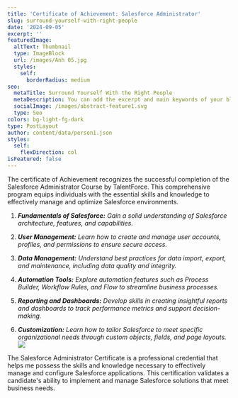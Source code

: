 ```yaml
---
title: 'Certificate of Achievement: Salesforce Administrator'
slug: surround-yourself-with-right-people
date: '2024-09-05'
excerpt: ''
featuredImage:
  altText: Thumbnail
  type: ImageBlock
  url: /images/Anh 05.jpg
  styles:
    self:
      borderRadius: medium
seo:
  metaTitle: Surround Yourself With the Right People
  metaDescription: You can add the excerpt and main keywords of your blog post here.
  socialImage: /images/abstract-feature1.svg
  type: Seo
colors: bg-light-fg-dark
type: PostLayout
author: content/data/person1.json
styles:
  self:
    flexDirection: col
isFeatured: false
---
```

The certificate of Achievement recognizes the successful completion of the Salesforce Administrator Course by TalentForce. This comprehensive program equips individuals with the essential skills and knowledge to effectively manage and optimize Salesforce environments.

1.  ***Fundamentals of Salesforce:** Gain a solid understanding of Salesforce architecture, features, and capabilities.*

2.  ***User Management:** Learn how to create and manage user accounts, profiles, and permissions to ensure secure access.*

3.  ***Data Management:** Understand best practices for data import, export, and maintenance, including data quality and integrity.*

4.  ***Automation Tools:** Explore automation features such as Process Builder, Workflow Rules, and Flow to streamline business processes.*

5.  ***Reporting and Dashboards:** Develop skills in creating insightful reports and dashboards to track performance metrics and support decision-making.*

6.  ***Customization:** Learn how to tailor Salesforce to meet specific organizational needs through custom objects, fields, and page layouts.*![](/images/Anh%2005.jpg)

The Salesforce Administrator Certificate is a professional credential that helps me possess the skills and knowledge necessary to effectively manage and configure Salesforce applications. This certification validates a candidate's ability to implement and manage Salesforce solutions that meet business needs.
